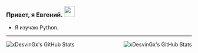 ### Привет, я Евгений. <img src="https://github.com/TheDudeThatCode/TheDudeThatCode/blob/master/Assets/Hi.gif" width="29px">

- Я изучаю Python.

---
 <img align="left" alt="xDesvinGx's GitHub Stats" src="https://github-readme-stats.vercel.app/api?username=xDesvinGx&show_icons=true&theme=radical&hide=stars&line_height=45" /> 

 <img align="right" alt="xDesvinGx's GitHub Stats" src="https://github-readme-stats.vercel.app/api/top-langs/?username=xDesvinGx&count_private=true&line_height=52" /> 

[VKontankte]: https://vk.com/fuzzywuzzy38

